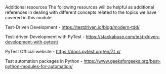 Additional resources
The following resources will be helpful as additional references in dealing with different concepts related to the topics we have covered in this module.

Test-Driven Development - https://testdriven.io/blog/modern-tdd/


Test-driven Development with PyTest - https://stackabuse.com/test-driven-development-with-pytest/


PyTest Official website - https://docs.pytest.org/en/7.1.x/


Test automation packages in Python - https://www.geeksforgeeks.org/best-python-modules-for-automation/